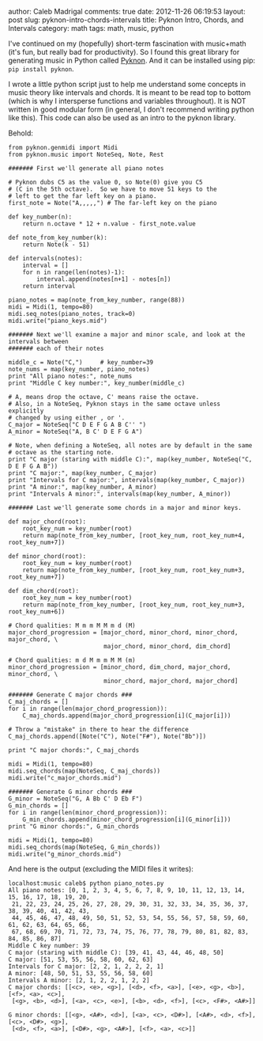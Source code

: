 author: Caleb Madrigal
comments: true
date: 2012-11-26 06:19:53
layout: post
slug: pyknon-intro-chords-intervals
title: Pyknon Intro, Chords, and Intervals
category: math
tags: math, music, python

I've continued on my (hopefully) short-term fascination with music+math (it's fun, but really bad for productivity).  So I found this great library for generating music in Python called [Pyknon](http://kroger.github.com/pyknon/).  And it can be installed using pip: `pip install pyknon`.

I wrote a little python script just to help me understand some concepts in music theory like intervals and chords.  It is meant to be read top to bottom (which is why I intersperse functions and variables throughout).  It is NOT written in good modular form (in general, I don't recommend writing python like this).  This code can also be used as an intro to the pyknon library.

Behold:

    
    from pyknon.genmidi import Midi
    from pyknon.music import NoteSeq, Note, Rest
    
    ####### First we'll generate all piano notes
    
    # Pyknon dubs C5 as the value 0, so Note(0) give you C5
    # (C in the 5th octave).  So we have to move 51 keys to the
    # left to get the far left key on a piano.
    first_note = Note("A,,,,,") # The far-left key on the piano
    
    def key_number(n):
        return n.octave * 12 + n.value - first_note.value
    
    def note_from_key_number(k):
        return Note(k - 51)
    
    def intervals(notes):
        interval = []
        for n in range(len(notes)-1):
            interval.append(notes[n+1] - notes[n])
        return interval
    
    piano_notes = map(note_from_key_number, range(88))
    midi = Midi(1, tempo=80)
    midi.seq_notes(piano_notes, track=0)
    midi.write("piano_keys.mid")
    
    ####### Next we'll examine a major and minor scale, and look at the intervals between
    ####### each of their notes
    
    middle_c = Note("C,")     # key_number=39
    note_nums = map(key_number, piano_notes)
    print "All piano notes:", note_nums
    print "Middle C key number:", key_number(middle_c)
    
    # A, means drop the octave, C' means raise the octave.
    # Also, in a NoteSeq, Pyknon stays in the same octave unless explicitly
    # changed by using either , or '.
    C_major = NoteSeq("C D E F G A B C'' ")
    A_minor = NoteSeq("A, B C' D E F G A")
    
    # Note, when defining a NoteSeq, all notes are by default in the same 
    # octave as the starting note.
    print "C major (staring with middle C):", map(key_number, NoteSeq("C, D E F G A B"))
    print "C major:", map(key_number, C_major)
    print "Intervals for C major:", intervals(map(key_number, C_major))
    print "A minor:", map(key_number, A_minor)
    print "Intervals A minor:", intervals(map(key_number, A_minor))
    
    ####### Last we'll generate some chords in a major and minor keys.
    
    def major_chord(root):
        root_key_num = key_number(root)
        return map(note_from_key_number, [root_key_num, root_key_num+4, root_key_num+7])
    
    def minor_chord(root):
        root_key_num = key_number(root)
        return map(note_from_key_number, [root_key_num, root_key_num+3, root_key_num+7])
    
    def dim_chord(root):
        root_key_num = key_number(root)
        return map(note_from_key_number, [root_key_num, root_key_num+3, root_key_num+6])
    
    # Chord qualities: M m m M M m d (M)
    major_chord_progression = [major_chord, minor_chord, minor_chord, major_chord, \
                               major_chord, minor_chord, dim_chord]
    
    # Chord qualities: m d M m m M M (m)
    minor_chord_progression = [minor_chord, dim_chord, major_chord, minor_chord, \
                               minor_chord, major_chord, major_chord]
    
    ####### Generate C major chords ###
    C_maj_chords = []
    for i in range(len(major_chord_progression)):
        C_maj_chords.append(major_chord_progression[i](C_major[i]))
    
    # Throw a "mistake" in there to hear the difference
    C_maj_chords.append([Note("C"), Note("F#"), Note("Bb")])
    
    print "C major chords:", C_maj_chords
    
    midi = Midi(1, tempo=80)
    midi.seq_chords(map(NoteSeq, C_maj_chords))
    midi.write("c_major_chords.mid")
        
    ####### Generate G minor chords ###
    G_minor = NoteSeq("G, A Bb C' D Eb F")
    G_min_chords = []
    for i in range(len(minor_chord_progression)):
        G_min_chords.append(minor_chord_progression[i](G_minor[i]))
    print "G minor chords:", G_min_chords
    
    midi = Midi(1, tempo=80)
    midi.seq_chords(map(NoteSeq, G_min_chords))
    midi.write("g_minor_chords.mid")


And here is the output (excluding the MIDI files it writes):

    
    localhost:music caleb$ python piano_notes.py 
    All piano notes: [0, 1, 2, 3, 4, 5, 6, 7, 8, 9, 10, 11, 12, 13, 14, 15, 16, 17, 18, 19, 20,
     21, 22, 23, 24, 25, 26, 27, 28, 29, 30, 31, 32, 33, 34, 35, 36, 37, 38, 39, 40, 41, 42, 43,
     44, 45, 46, 47, 48, 49, 50, 51, 52, 53, 54, 55, 56, 57, 58, 59, 60, 61, 62, 63, 64, 65, 66,
     67, 68, 69, 70, 71, 72, 73, 74, 75, 76, 77, 78, 79, 80, 81, 82, 83, 84, 85, 86, 87]
    Middle C key number: 39
    C major (staring with middle C): [39, 41, 43, 44, 46, 48, 50]
    C major: [51, 53, 55, 56, 58, 60, 62, 63]
    Intervals for C major: [2, 2, 1, 2, 2, 2, 1]
    A minor: [48, 50, 51, 53, 55, 56, 58, 60]
    Intervals A minor: [2, 1, 2, 2, 1, 2, 2]
    C major chords: [[<c>, <e>, <g>], [<d>, <f>, <a>], [<e>, <g>, <b>], [<f>, <a>, <c>],
     [<g>, <b>, <d>], [<a>, <c>, <e>], [<b>, <d>, <f>], [<c>, <F#>, <A#>]]

    G minor chords: [[<g>, <A#>, <d>], [<a>, <c>, <D#>], [<A#>, <d>, <f>], [<c>, <D#>, <g>],
     [<d>, <f>, <a>], [<D#>, <g>, <A#>], [<f>, <a>, <c>]]



